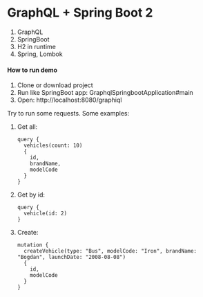 # GraphQL + Spring Boot 2

1. GraphQL
2. SpringBoot
3. H2 in runtime
4. Spring, Lombok

#### How to run demo

1. Clone or download project
2. Run like SpringBoot app: GraphqlSpringbootApplication#main
3. Open: http://localhost:8080/graphiql

Try to run some requests.
Some examples:

1. Get all:

    ```
    query {
      vehicles(count: 10) 
      {
        id,
        brandName,
        modelCode
      }
    }
    ```

2. Get by id:

    ```
    query {
      vehicle(id: 2)
    }
    ```
3. Create:

    ```
    mutation {
      createVehicle(type: "Bus", modelCode: "Iron", brandName: "Bogdan", launchDate: "2008-08-08") 
      {
        id,
        modelCode
      }
    }
    ```